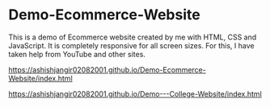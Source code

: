 # Demo-Ecommerce-Website
This is a demo of Ecommerce website created by me with HTML, CSS and JavaScript. It is completely responsive for all screen sizes. For this, I have taken help from YouTube and other sites.

https://ashishjangir02082001.github.io/Demo-Ecommerce-Website/index.html

https://ashishjangir02082001.github.io/Demo---College-Website/index.html
